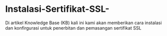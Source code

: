 # Instalasi-Sertifikat-SSL-
Di artikel Knowledge Base (KB) kali ini kami akan memberikan cara instalasi dan konfirgurasi untuk penerbitan dan pemasangan sertifikat SSL
